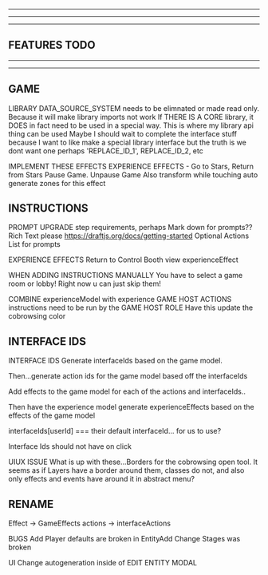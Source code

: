 --------------------------------------------------------------------------------------
--------------------------------------------------------------------------------------
--------------------------------------------------------------------------------------
FEATURES TODO
--------------------------------------------------------------------------------------
--------------------------------------------------------------------------------------
--------------------------------------------------------------------------------------

GAME
-------------

LIBRARY
  DATA_SOURCE_SYSTEM needs to be elimnated or made read only. Because it will make library imports not work
  If THERE IS A CORE library, it DOES in fact need to be used in a special way. This is where my library api thing can be used
  Maybe I should wait to complete the interface stuff because I want to like make a special library interface but the truth is we dont want one
  perhaps 'REPLACE_ID_1', REPLACE_ID_2, etc

IMPLEMENT THESE EFFECTS
  EXPERIENCE EFFECTS - Go to Stars, Return from Stars
  Pause Game. Unpause Game
  Also transform while touching 
    auto generate zones for this effect

INSTRUCTIONS
------------------
PROMPT UPGRADE
  step requirements, perhaps 
  Mark down for prompts?? Rich Text please https://draftjs.org/docs/getting-started
  Optional Actions List for prompts

EXPERIENCE EFFECTS
  Return to Control Booth view experienceEffect

WHEN ADDING INSTRUCTIONS MANUALLY
  You have to select a game room or lobby! Right now u can just skip them!

COMBINE 
  experienceModel with experience
      GAME HOST ACTIONS instructions need to be run by the GAME HOST
  ROLE
    Have this update the cobrowsing color

INTERFACE IDS
--------------------
INTERFACE IDS
  Generate interfaceIds based on the game model. 

  Then...generate action ids for the game model based off the interfaceIds 

  Add effects to the game model for each of the actions and interfaceIds..

  Then have the experience model generate experienceEffects based on the effects of the game model 

  interfaceIds[userId] === their default interfaceId... for us to use?

  Interface Ids should not have on click

  UIUX ISSUE
    What is up with these...Borders for the cobrowsing open tool. It seems as if Layers have a border around them, classes do not, and also only effects and events have around it in abstract menu?

RENAME
---
  Effect -> GameEffects
  actions -> interfaceActions

BUGS
  Add Player defaults are broken in EntityAdd
  Change Stages was broken 

UI
  Change autogeneration inside of EDIT ENTITY MODAL